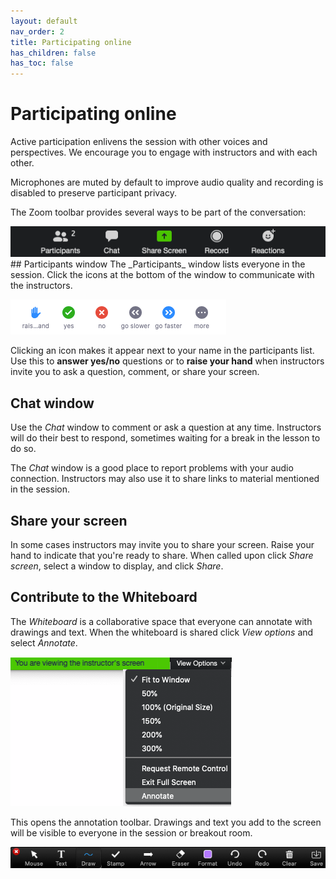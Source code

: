 ```yaml
---
layout: default
nav_order: 2
title: Participating online
has_children: false
has_toc: false
---
```

# Participating online
Active participation enlivens the session with other voices and perspectives. We encourage you to engage with instructors and with each other.

Microphones are muted by default to improve audio quality and recording is disabled to preserve participant privacy.

The Zoom toolbar provides several ways to be part of the conversation:

<img src="content/zoom-figures/zoom_toolbar.png" alt="Zoom toolbar" width="510"/>
<br/>
## Participants window
The _Participants_ window lists everyone in the session. Click the icons at the bottom of the window to communicate with the instructors.

![Menu at bottom of participants window](content/zoom-figures/participants_window_menu.png)

Clicking an icon makes it appear next to your name in the participants list. Use this to **answer yes/no** questions or to **raise your hand** when instructors invite you to ask a question, comment, or share your screen.
<br/>
## Chat window
Use the _Chat_ window to comment or ask a question at any time. Instructors will do their best to respond, sometimes waiting for a break in the lesson to do so.

The _Chat_ window is a good place to report problems with your audio connection. Instructors may also use it to share links to material mentioned in the session.
<br/>
## Share your screen
In some cases instructors may invite you to share your screen. Raise your hand to indicate that you're ready to share. When called upon click _Share screen_, select a window to display, and click _Share_.
<br/>
## Contribute to the Whiteboard
The _Whiteboard_ is a collaborative space that everyone can annotate with drawings and text. When the whiteboard is shared click _View options_ and select _Annotate_.

![Menu with Annotate option](content/zoom-figures/open_annotate_toolbar.png)

This opens the annotation toolbar. Drawings and text you add to the screen will be visible to everyone in the session or breakout room.

![The annotation toolbar](content/zoom-figures/annotate_toolbar.png)
